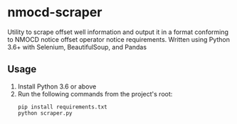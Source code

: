 # nmocd-scraper
Utility to scrape offset well information and output it in a format conforming to NMOCD notice offset operator notice requirements. Written using Python 3.6+ with Selenium, BeautifulSoup, and Pandas

## Usage

1. Install Python 3.6 or above
2. Run the following commands from the project's root:
   ```
   pip install requirements.txt
   python scraper.py
   ```


